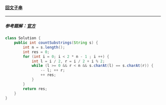 #### <a href="https://leetcode.cn/problems/palindromic-substrings/">回文子串</a>

-----------

##### 参考题解：[官方](https://leetcode.cn/problems/palindromic-substrings/solution/hui-wen-zi-chuan-by-leetcode-solution/)

```java
class Solution {
    public int countSubstrings(String s) {
        int n = s.length();
        int res = 0;
        for (int i = 0; i < 2 * n - 1 ; i ++) {
            int l = i / 2, r = i / 2 + i % 2;
            while (l >= 0 && r < n && s.charAt(l) == s.charAt(r)) {
                -- l; ++ r;
                ++ res;
            }
        }
        return res;
    }
}
```

